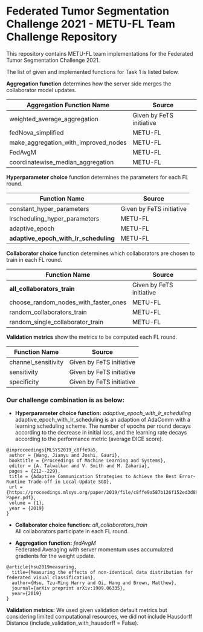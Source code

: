 # Federated Tumor Segmentation Challenge 2021 - METU-FL Team Challenge Repository

This repository contains METU-FL team implementations for the Federated Tumor Segmentation Challenge 2021.   

The list of given and implemented functions for Task 1 is listed below.    

**Aggregation function** determines how the server side merges the collaborator model updates. 

|  Aggregation Function Name                  | Source                    | 
| ------------------------------------------- | --------------------------|
| weighted_average_aggregation                |  Given by FeTS initiative |
| fedNova_simplified                          |  METU-FL                  |
| make_aggregation_with_improved_nodes        |  METU-FL                  |
| FedAvgM                                     |  METU-FL                  |
| coordinatewise_median_aggregation           |  METU-FL                  | 

  
**Hyperparameter choice** function determines the parameters for each FL round.  

| Function Name                               | Source                    |   
| ------------------------------------------- |-------------------------- |      
| constant_hyper_parameters                   |  Given by FeTS initiative | 
| lrscheduling_hyper_parameters               |  METU-FL                  | 
| adaptive_epoch                              |  METU-FL                  |
| **adaptive_epoch_with_lr_scheduling**       |  METU-FL                  |     
  
**Collaborator choice** function determines which collaborators are chosen to train in each FL round. 

| Function Name                               |    Source                 | 
| ------------------------------------------- | ------------------------- |      
| **all_collaborators_train**                 |  Given by FeTS initiative |
| choose_random_nodes_with_faster_ones        |  METU-FL                  |
| random_collaborators_train                  |  METU-FL                  |
| random_single_collaborator_train            |  METU-FL                  |
   
**Validation metrics** show the metrics to be computed each FL round.    


| Function Name                               | Source                    | 
| ------------------------------------------- | ------------------------- |         
| channel_sensitivity                         |  Given by FeTS initiative |
| sensitivity                                 |  Given by FeTS initiative |
| specificity                                 |  Given by FeTS initiative |

### Our challenge combination is as below:

- **Hyperparameter choice function:** *adaptive_epoch_with_lr_scheduling*  
  adaptive_epoch_with_lr_scheduling is an adaption of AdaComm with a learning scheduling scheme. The number of epochs per round decays according to the decrease in initial loss, and the learning rate decays according to the performance metric (average DICE score).

```BibText
@inproceedings{MLSYS2019_c8ffe9a5,
 author = {Wang, Jianyu and Joshi, Gauri},
 booktitle = {Proceedings of Machine Learning and Systems},
 editor = {A. Talwalkar and V. Smith and M. Zaharia},
 pages = {212--229},
 title = {Adaptive Communication Strategies to Achieve the Best Error-Runtime Trade-off in Local-Update SGD},
 url = {https://proceedings.mlsys.org/paper/2019/file/c8ffe9a587b126f152ed3d89a146b445-Paper.pdf},
 volume = {1},
 year = {2019}
}
```

- **Collaborator choice function:** *all_collaborators_train*    
    All collaborators participate in each FL round.  
    
- **Aggregation function:** *fedAvgM*     
    Federated Averaging with server momentum uses accumulated gradients for the weight update.

```BibText
@article{hsu2019measuring,
  title={Measuring the effects of non-identical data distribution for federated visual classification},
  author={Hsu, Tzu-Ming Harry and Qi, Hang and Brown, Matthew},
  journal={arXiv preprint arXiv:1909.06335},
  year={2019}
}
```

**Validation metrics:** We used given validation default metrics but considering limited computational resources, we did not include Hausdorff Distance (include_validation_with_hausdorff = False).




